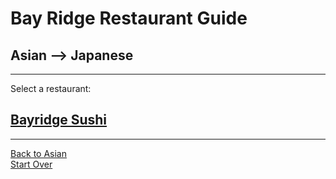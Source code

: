 # Bay Ridge Restaurant Guide
## Asian --> Japanese
---
Select a restaurant:
## [Bayridge Sushi](http://www.brsushi.com/)
---
[Back to Asian](asain.md)  
[Start Over](../home.md)